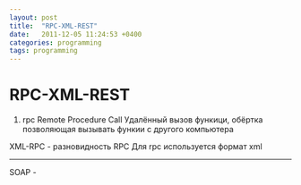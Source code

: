 ```yaml
---
layout: post
title:  "RPC-XML-REST"
date:   2011-12-05 11:24:53 +0400
categories: programming
tags: programming
---
```


# RPC-XML-REST
1. rpc
Remote Procedure Call
Удалённый вызов функици, обёртка позволяющая вызывать функии с другого компьютера


XML-RPC - разновидность RPC
Для rpc используется формат xml

------------------------------------------------------------

SOAP -

